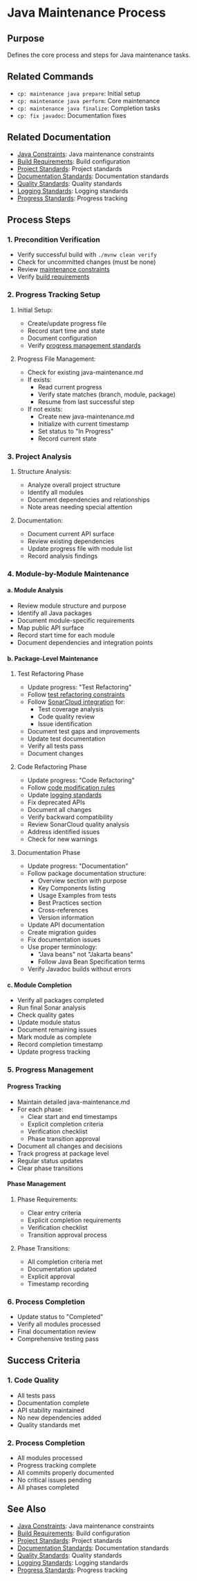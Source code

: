 # Java Maintenance Process

## Purpose
Defines the core process and steps for Java maintenance tasks.

## Related Commands
- `cp: maintenance java prepare`: Initial setup
- `cp: maintenance java perform`: Core maintenance
- `cp: maintenance java finalize`: Completion tasks
- `cp: fix javadoc`: Documentation fixes

## Related Documentation
- [Java Constraints](constraints.md): Java maintenance constraints
- [Build Requirements](build.md): Build configuration
- [Project Standards](../../core/standards/project-standards.md): Project standards
- [Documentation Standards](../../core/standards/documentation-standards.md): Documentation standards
- [Quality Standards](../../core/standards/quality-standards.md): Quality standards
- [Logging Standards](../../core/standards/logging-standards.md): Logging standards
- [Progress Standards](../../core/standards/progress-standards.md): Progress tracking

## Process Steps

### 1. Precondition Verification
- Verify successful build with `./mvnw clean verify`
- Check for uncommitted changes (must be none)
- Review [maintenance constraints](constraints.md)
- Verify [build requirements](build.md)

### 2. Progress Tracking Setup
1. Initial Setup:
   - Create/update progress file
   - Record start time and state
   - Document configuration
   - Verify [progress management standards](../../core/standards/progress-standards.md)

2. Progress File Management:
   - Check for existing java-maintenance.md
   - If exists:
     * Read current progress
     * Verify state matches (branch, module, package)
     * Resume from last successful step
   - If not exists:
     * Create new java-maintenance.md
     * Initialize with current timestamp
     * Set status to "In Progress"
     * Record current state

### 3. Project Analysis
1. Structure Analysis:
   - Analyze overall project structure
   - Identify all modules
   - Document dependencies and relationships
   - Note areas needing special attention

2. Documentation:
   - Document current API surface
   - Review existing dependencies
   - Update progress file with module list
   - Record analysis findings

### 4. Module-by-Module Maintenance

#### a. Module Analysis
- Review module structure and purpose
- Identify all Java packages
- Document module-specific requirements
- Map public API surface
- Record start time for each module
- Document dependencies and integration points

#### b. Package-Level Maintenance

1. Test Refactoring Phase
   - Update progress: "Test Refactoring"
   - Follow [test refactoring constraints](constraints.md#test-code-changes)
   - Follow [SonarCloud integration](../../maintenance/sonar.md) for:
     * Test coverage analysis
     * Code quality review
     * Issue identification
   - Document test gaps and improvements
   - Update test documentation
   - Verify all tests pass
   - Document changes

2. Code Refactoring Phase
   - Update progress: "Code Refactoring"
   - Follow [code modification rules](constraints.md#code-modification-rules)
   - Update [logging standards](../../core/standards/logging-standards.md)
   - Fix deprecated APIs
   - Document all changes
   - Verify backward compatibility
   - Review SonarCloud quality analysis
   - Address identified issues
   - Check for new warnings

3. Documentation Phase
   - Update progress: "Documentation"
   - Follow package documentation structure:
     * Overview section with purpose
     * Key Components listing
     * Usage Examples from tests
     * Best Practices section
     * Cross-references
     * Version information
   - Update API documentation
   - Create migration guides
   - Fix documentation issues
   - Use proper terminology:
     * "Java beans" not "Jakarta beans"
     * Follow Java Bean Specification terms
   - Verify Javadoc builds without errors

#### c. Module Completion
- Verify all packages completed
- Run final Sonar analysis
- Check quality gates
- Update module status
- Document remaining issues
- Mark module as complete
- Record completion timestamp
- Update progress tracking

### 5. Progress Management

#### Progress Tracking
- Maintain detailed java-maintenance.md
- For each phase:
  * Clear start and end timestamps
  * Explicit completion criteria
  * Verification checklist
  * Phase transition approval
- Document all changes and decisions
- Track progress at package level
- Regular status updates
- Clear phase transitions

#### Phase Management
1. Phase Requirements:
   - Clear entry criteria
   - Explicit completion requirements
   - Verification checklist
   - Transition approval process

2. Phase Transitions:
   - All completion criteria met
   - Documentation updated
   - Explicit approval
   - Timestamp recording

### 6. Process Completion
- Update status to "Completed"
- Verify all modules processed
- Final documentation review
- Comprehensive testing pass

## Success Criteria

### 1. Code Quality
- All tests pass
- Documentation complete
- API stability maintained
- No new dependencies added
- Quality standards met

### 2. Process Completion
- All modules processed
- Progress tracking complete
- All commits properly documented
- No critical issues pending
- All phases completed

## See Also
- [Java Constraints](constraints.md): Java maintenance constraints
- [Build Requirements](build.md): Build configuration
- [Project Standards](../../core/standards/project-standards.md): Project standards
- [Documentation Standards](../../core/standards/documentation-standards.md): Documentation standards
- [Quality Standards](../../core/standards/quality-standards.md): Quality standards
- [Logging Standards](../../core/standards/logging-standards.md): Logging standards
- [Progress Standards](../../core/standards/progress-standards.md): Progress tracking
